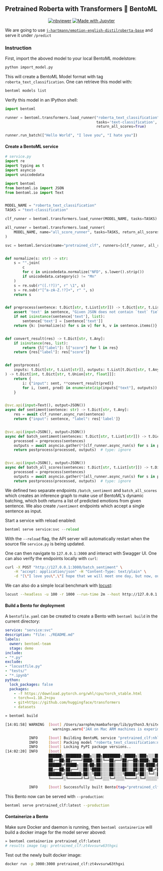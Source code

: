 ## Pretrained Roberta with Transformers :handshake: BentoML

<!--
[![Open In Colab](https://colab.research.google.com/assets/colab-badge.svg)](https://colab.research.google.com/github/bentoml/gallery/blob/main/transformers/pretrained/pretrained_roberta.ipynb)[![nbviewer](https://raw.githubusercontent.com/jupyter/design/master/logos/Badges/nbviewer_badge.svg)](https://nbviewer.org/github/bentoml/gallery/blob/main/transformers/pretrained/pretrained_roberta.ipynb)[![Made with Jupyter](https://img.shields.io/badge/Made%20with-Jupyter-orange?logo=Jupyter)](https://github.com/bentoml/gallery/tree/main/transformers/pretrained/pretrained_roberta.ipynb)
-->
<div align='center'>
    <p align='center'>
        <a href="https://nbviewer.org/github/bentoml/gallery/blob/main/transformers/pretrained/pretrained_roberta.ipynb"><img src="https://raw.githubusercontent.com/jupyter/design/master/logos/Badges/nbviewer_badge.svg" alt="nbviewer"/></a>
        <a href="https://github.com/bentoml/gallery/tree/main/transformers/pretrained/pretrained_roberta.ipynb"><img src="https://img.shields.io/badge/Made%20with-Jupyter-orange?logo=Jupyter" alt="Made with Jupyter"/></a>
    </p>
</div>

We are going to use [`j-hartmann/emotion-english-distilroberta-base`](https://huggingface.co/j-hartmann/emotion-english-distilroberta-base) and serve it under `/predict`


### Instruction

First, import the aboved model to your local BentoML modelstore:
```python
python import_model.py
```

This will create a BentoML Model format with tag `roberta_text_classification`.
One can retrieve this model with:
```bash
bentoml models list
```

Verify this model in an IPython shell:
```python
import bentoml

runner = bentoml.transformers.load_runner("roberta_text_classification",
                                          tasks='text-classification',
                                          return_all_scores=True)

runner.run_batch(["Hello World", "I love you", "I hate you"])
```

#### Create a BentoML service

```python
# service.py
import re
import typing as t
import asyncio
import unicodedata

import bentoml
from bentoml.io import JSON
from bentoml.io import Text


MODEL_NAME = "roberta_text_classification"
TASKS = "text-classification"

clf_runner = bentoml.transformers.load_runner(MODEL_NAME, tasks=TASKS)

all_runner = bentoml.transformers.load_runner(
    MODEL_NAME, name="all_score_runner", tasks=TASKS, return_all_scores=True
)

svc = bentoml.Service(name="pretrained_clf", runners=[clf_runner, all_runner])


def normalize(s: str) -> str:
    s = "".join(
        c
        for c in unicodedata.normalize("NFD", s.lower().strip())
        if unicodedata.category(c) != "Mn"
    )
    s = re.sub(r"([.!?])", r" \1", s)
    s = re.sub(r"[^a-zA-Z.!?]+", r" ", s)
    return s


def preprocess(sentence: t.Dict[str, t.List[str]]) -> t.Dict[str, t.List[str]]:
    assert 'text' in sentence, "Given JSON does not contain `text` field"
    if not isinstance(sentence['text'], list):
        sentence['text'] = [sentence['text']]
    return {k: [normalize(s) for s in v] for k, v in sentence.items()}


def convert_result(res) -> t.Dict[str, t.Any]:
    if isinstance(res, list):
        return {l["label"]: l["score"] for l in res}
    return {res["label"]: res["score"]}


def postprocess(
    inputs: t.Dict[str, t.List[str]], outputs: t.List[t.Dict[str, t.Any]]
) -> t.Dict[int, t.Dict[str, t.Union[str, float]]]:
    return {
        i: {"input": sent, **convert_result(pred)}
        for i, (sent, pred) in enumerate(zip(inputs["text"], outputs))
    }


@svc.api(input=Text(), output=JSON())
async def sentiment(sentence: str) -> t.Dict[str, t.Any]:
    res = await clf_runner.async_run(sentence)
    return {"input": sentence, "label": res['label']}


@svc.api(input=JSON(), output=JSON())
async def batch_sentiment(sentences: t.Dict[str, t.List[str]]) -> t.Dict[int, t.Dict[str, t.Union[str, float]]]:
    processed = preprocess(sentences)
    outputs = await asyncio.gather(*[clf_runner.async_run(s) for s in processed["text"]])
    return postprocess(processed, outputs)  # type: ignore


@svc.api(input=JSON(), output=JSON())
async def batch_all_scores(sentences: t.Dict[str, t.List[str]]) -> t.Dict[int, t.Dict[str, t.Union[str, float]]]:
    processed = preprocess(sentences)
    outputs = await asyncio.gather(*[all_runner.async_run(s) for s in processed["text"]])
    return postprocess(processed, outputs)  # type: ignore
```

We defined two separate endpoints `/batch_sentiment` and `batch_all_scores` which creates an inference graph to make use of BentoML's dynamic batching, which both
returns a list of predicted emotions from given sentence. We also create
`/sentiment` endpoints which accept a single sentence as input.

Start a service with reload enabled:
```python
bentoml serve service:svc --reload
```
With the `--reload` flag, the API server will automatically restart when the source file `service.py` is being updated.

One can then navigate to `127.0.0.1:3000` and interact with Swagger UI.
One can also verify the endpoints locally with `curl`:
```bash
curl -X POST "http://127.0.0.1:3000/batch_sentiment" \
    -H "accept: application/json" -H "Content-Type: text/plain" \
    -d "[\"I love you\",\"I hope that we will meet one day, but now, our path diverges\"]"
```

We can also do a simple local benchmark with [locust](https://locust.io/):
```bash
locust --headless -u 100 -r 1000 --run-time 2m --host http://127.0.0.1:3000
```

#### Build a Bento for deployment

A `bentofile.yaml` can be created to create a Bento with `bentoml build` in the current directory:
```yaml
service: "service:svc"
description: "file: ./README.md"
labels:
  owner: bentoml-team
  stage: demo
include:
- "*.py"
exclude:
- "locustfile.py"
- "tests/"
- "*.ipynb"
python:
  lock_packages: false
  packages:
    - -f https://download.pytorch.org/whl/cpu/torch_stable.html
    - torch==1.10.2+cpu
    - git+https://github.com/huggingface/transformers
    - datasets
```

```bash
» bentoml build
```

```bash
[14:01:58] WARNING  [boot] /Users/aarnphm/mambaforge/lib/python3.9/site-packages/jax/_src/lib/__init__.py:32: UserWarning: JAX on Mac ARM machines is experimental and minimally tested. Please see https://github.com/google/jax/issues/5501 in the event of problems.
                      warnings.warn("JAX on Mac ARM machines is experimental and minimally tested. "

           INFO     [boot] Building BentoML service "pretrained_clf:nhlf7surw2jwlgxi" from build context "/Users/aarnphm/Documents/cs/github/gallery/transformers/pretrained"
           INFO     [boot] Packing model "roberta_text_classification:nzy7ckerl27wrgxi" from "/Users/aarnphm/bentoml/models/roberta_text_classification/nzy7ckerl27wrgxi"
           INFO     [boot] Locking PyPI package versions..
[14:02:20] INFO     [boot]
                    ██████╗░███████╗███╗░░██╗████████╗░█████╗░███╗░░░███╗██╗░░░░░
                    ██╔══██╗██╔════╝████╗░██║╚══██╔══╝██╔══██╗████╗░████║██║░░░░░
                    ██████╦╝█████╗░░██╔██╗██║░░░██║░░░██║░░██║██╔████╔██║██║░░░░░
                    ██╔══██╗██╔══╝░░██║╚████║░░░██║░░░██║░░██║██║╚██╔╝██║██║░░░░░
                    ██████╦╝███████╗██║░╚███║░░░██║░░░╚█████╔╝██║░╚═╝░██║███████╗
                    ╚═════╝░╚══════╝╚═╝░░╚══╝░░░╚═╝░░░░╚════╝░╚═╝░░░░░╚═╝╚══════╝

           INFO     [boot] Successfully built Bento(tag="pretrained_clf:nhlf7surw2jwlgxi") at "/Users/aarnphm/bentoml/bentos/pretrained_clf/nhlf7surw2jwlgxi/"
```

This Bento now can be served with `--production`:
```bash
bentoml serve pretrained_clf:latest --production
```

#### Containerize a Bento

Make sure Docker and daemon is running, then `bentoml containerize` will build
a docker image for the model server aboved:
```bash
» bentoml containerize pretrained_clf:latest
# results image tag: pretrained_clf:zt4vvsurw63thgxi
```

Test out the newly built docker image:
```bash
docker run -p 3000:3000 pretrained_clf:zt4vvsurw63thgxi
```
